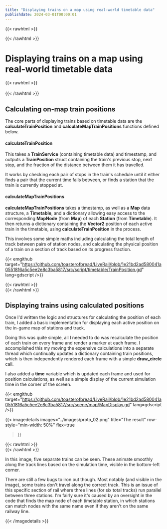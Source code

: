 ```yaml
---
title: "Displaying trains on a map using real-world timetable data"
publishdate: 2024-03-01T00:00:01
---
```


{{< rawhtml >}}
<style>
    code {
        max-height: 300px
    }
</style>
{{< /rawhtml >}}


# Displaying trains on a map using real-world timetable data

{{< rawhtml >}}<br><br>{{< /rawhtml >}}

## Calculating on-map train positions

The core parts of displaying trains based on timetable data are the **calculateTrainPosition** and **calculateMapTrainPositions** functions defined below.

#### **calculateTrainPosition**

This takes a **TrainService** (containing timetable data) and timestamp, and outputs a **TrainPosition** struct containing the train's previous stop, next stop, and the fraction of the distance between them it has travelled.

It works by checking each pair of stops in the train's schedule until it either finds a pair that the current time falls between, or finds a station that the train is currently stopped at.

#### **calculateMapTrainPositions**

**calculateMapTrainPositions** takes a timestamp, as well as a **Map** data structure, a **Timetable**, and a dictionary allowing easy access to the corresponding **MapNode** (from **Map**) of each **Station** (from **Timetable**). It then returns a dictionary containing the **Vector2** position of each active train in the timetable, using **calculateTrainPosition** in the process.

This involves some simple maths including calculating the total length of track between pairs of station nodes, and calculating the physical position of a train on a section of track based on its progress fraction.

{{< emgithub target="https://github.com/toasterofbread/LiveRail/blob/1e21bd2ad580041a0551816a5c5ee2e8c3ba5817/src/script/timetable/TrainPosition.gd" lang=gdscript />}}

{{< rawhtml >}}<br>{{< /rawhtml >}}

## Displaying trains using calculated positions

Once I'd written the logic and structures for calculating the position of each train, I added a basic implementation for displaying each active position on the in-game map of stations and track.

Doing this was quite simple, all I needed to do was recalculate the position of each train on every frame and render a marker at each frame. I accomplished this my moving the expensive calculations into a separate thread which continually updates a dictionary containing train positions, which is then independently rendered each frame with a simple **draw_circle** call.

I also added a **time** variable which is updated each frame and used for position calculations, as well as a simple display of the current simulation time in the corner of the screen.

{{< emgithub target="https://github.com/toasterofbread/LiveRail/blob/1e21bd2ad580041a0551816a5c5ee2e8c3ba5817/src/scene/map/MapDisplay.gd" lang=gdscript />}}

{{< imagedetails
    images="../images/proto_02.png"
    title="The result"
    row-style="min-width: 50%"
    flex=true
>}}

{{< rawhtml >}}<br>{{< /rawhtml >}}

In this image, five separate trains can be seen. These animate smoothly along the track lines based on the simulation time, visible in the bottom-left corner.

There are still a few bugs to iron out though. Most notably (and visible in the image), some trains don't travel along the correct track. This is an issue of this specific section of rail where three lines (for six total tracks) run parallel between three stations. I'm fairly sure it's caused by an oversight in the code that finds the map node of each timetable station, in which stations can match nodes with the same name even if they aren't on the same railway line.

{{< /imagedetails >}}
